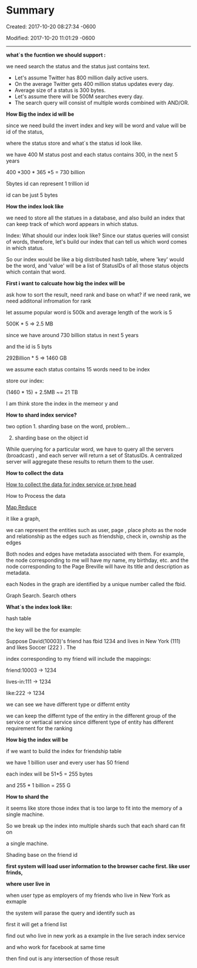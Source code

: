 # Summary 

Created: 2017-10-20 08:27:34 -0600

Modified: 2017-10-20 11:01:29 -0600

---

**what`s the fucntion we should support :**





we need search the status and the status just contains text.



- Let's assume Twitter has 800 million daily active users.
- On the average Twitter gets 400 million status updates every day.
- Average size of a status is 300 bytes.
- Let's assume there will be 500M searches every day.
- The search query will consist of multiple words combined with AND/OR.



**How Big the index id will be**



since we need build the invert index and key will be word and value will be id of the status,



where the status store and what`s the status id look like.



we have 400 M status post and each status contains 300, in the next 5 years



400 *300 * 365 *5 = 730 billion



5bytes id can represent 1 trillion id



id can be just 5 bytes





**How the index look like**



we need to store all the statues in a database, and also build an index that can keep track of which word appears in which status.





Index: What should our index look like? Since our status queries will consist of words, therefore, let's build our index that can tell us which word comes in which status.



So our index would be like a big distributed hash table, where 'key' would be the word, and 'value' will be a list of StatusIDs of all those status objects which contain that word.



**First i want to calcuate how big the index will be**



ask how to sort the result, need rank and base on what? if we need rank, we need additonal infromation for rank







let assume popular word is 500k and average length of the work is 5



500K * 5 => 2.5 MB



since we have around 730 billion status in next 5 years



and the id is 5 byts



292Billion * 5 => 1460 GB



we assume each status contains 15 words need to be index





store our index:



(1460 * 15) + 2.5MB ~= 21 TB





I am think store the index in the memeor y and





**How to shard index service?**

two option 1. sharding base on the word, problem...

2. sharding base on the object id







While querying for a particular word, we have to query all the servers (broadcast) , and each server will return a set of StatusIDs. A centralized server will aggregate these results to return them to the user.



**How to collect the data**



[How to collect the data for index service or type head](onenote:Basic.one#How%20to%20collect%20the%20data%20for%20index%20service%20or%20type%20head%20&section-id={86482390-C87C-1E49-9164-B76565805B41}&page-id={381C4E51-3A1D-CA4F-9D15-9AEADD2D0AD9}&end&base-path=https://d.docs.live.net/77339d157d673f41/Documents/9%20chapter/System%20Design%20and%20OO%20Design)





How to Process the data



[Map Reduce](onenote:Basic.one#Map%20Reduce&section-id={86482390-C87C-1E49-9164-B76565805B41}&page-id={9636D8B9-E801-AD4A-81F7-AF966EC240BE}&end&base-path=https://d.docs.live.net/77339d157d673f41/Documents/9%20chapter/System%20Design%20and%20OO%20Design)







it like a graph,



we can represent the entities such as user, page , place photo as the node and relationship as the edges such as friendship, check in, ownship as the edges





Both nodes and edges have metadata associated with them. For example, the node corresponding to me will have my name, my birthday, etc. and the node corresponding to the Page Breville will have its title and description as metadata.



each Nodes in the graph are identified by a unique number called the fbid.



Graph Search. Search others





**What`s the index look like:**



hash table



the key will be the for example:





Suppose David(10003)'s friend has fbid 1234 and lives in New York (111) and likes Soccer (222 ) . The



index corresponding to my friend will include the mappings:

friend:10003 → 1234

lives-in:111 → 1234

like:222 → 1234



we can see we have different type or differnt entity





we can keep the differnt type of the entiry in the different group of the service or vertiacal service since different type of entity has different requirement for the ranking







**How big the index will be**



if we want to build the index for friendship table

we have 1 billion user and every user has 50 friend



each index will be 51*5 = 255 bytes



and 255 * 1 billion = 255 G



**How to shard the**



it seems like store those index that is too large to fit into the memory of a single machine.

So we break up the index into multiple shards such that each shard can fit on

a single machine.





Shading base on the friend id









**first system will load user information to the browser cache first. like user frinds,**



**where user live in**



when user type as employers of my friends who live in New York as exmaple



the system will parase the query and identify such as



first it will get a friend list



find out who live in new york as a example in the live serach index service

and who work for facebook at same time



then find out is any intersection of those result












